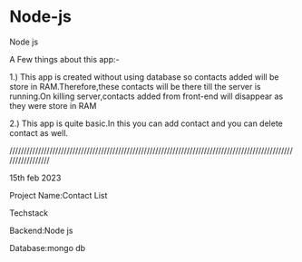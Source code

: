 # Node-js
Node js

A Few things about this app:-

1.) This app is created without using database so contacts added will be store in RAM.Therefore,these contacts will be there till the server is running.On killing server,contacts added from front-end will disappear as they were store in RAM


2.) This app is quite basic.In this you can add contact and you can delete contact as well.


/////////////////////////////////////////////////////////////////////////////////////////////////////////////////


15th feb 2023

Project Name:Contact List


Techstack

Backend:Node js

Database:mongo db



